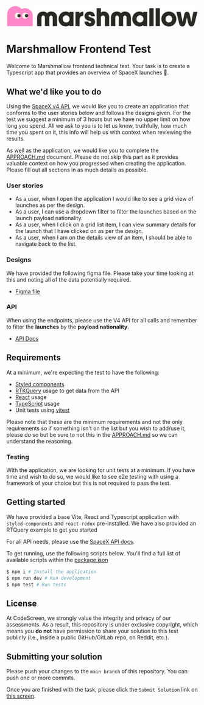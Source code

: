 <p align="center">
  <picture>
  <source media="(prefers-color-scheme: dark)" srcset="./src/assets/logo-light.svg">
  <img src="./src/assets/logo.svg" width="500"  alt="Logo for Cleaning Mode">
</picture>
</p>

# Marshmallow Frontend Test

Welcome to Marshmallow frontend technical test.
Your task is to create a Typescript app that provides an overview of SpaceX launches 🚀.

## What we'd like you to do

Using the [SpaceX v4 API](https://github.com/r-spacex/SpaceX-API/tree/master/docs), we would like you to create an application that conforms to the user stories below and follows the designs given. For the test we suggest a minimum of 3 hours but we have no upper limit on how long you spend. All we ask to you is to let us know, truthfully, how much time you spent on it, this info will help us with context when reviewing the results.

As well as the application, we would like you to complete the [APPROACH.md](./documentation/APPROACH.md) document. Please do not skip this part as it provides valuable context on how you progressed when creating the application. Please fill out all sections in as much details as possible.

### User stories

-   As a user, when I open the application I would like to see a grid view of launches as per the design.
-   As a user, I can use a dropdown filter to filter the launches based on the launch payload nationality.
-   As a user, when I click on a grid list item, I can view summary details for the launch that I have clicked on as per the design.
-   As a user, when I am on the details view of an item, I should be able to navigate back to the list.

### Designs

We have provided the following figma file. Please take your time looking at this and noting all of the data potentially required.

-   [Figma file](https://www.figma.com/file/PEZgGHto1nMlFimg5zuo9X/Front-end-task?type=design&node-id=0%3A1&mode=design&t=PSh5pTMNVpuiRTw0-1)

### API

When using the endpoints, please use the V4 API for all calls and remember to filter the **launches** by the **payload nationality**.

-   [API Docs](https://github.com/r-spacex/SpaceX-API/tree/master/docs)

## Requirements

At a minimum, we're expecting the test to have the following:

-   [Styled components](https://styled-components.com/)
-   [RTKQuery](https://redux-toolkit.js.org/rtk-query/overview) usage to get data from the API
-   [React](https://react.dev/) usage
-   [TypeScript](https://www.typescriptlang.org/) usage
-   Unit tests using [vitest](https://vitest.dev/)

Please note that these are the minimum requirements and not the only requirements so if something isn't on the list but you wish to add/use it, please do so but be sure to not this in the [APPROACH.md](./documentation/APPROACH.md) so we can understand the reasoning.

### Testing

With the application, we are looking for unit tests at a minimum. If you have time and wish to do so, we would like to see e2e testing with using a framework of your choice but this is not required to pass the test.

## Getting started

We have provided a base Vite, React and Typescript application with `styled-components` and `react-redux` pre-installed.
We have also provided an RTQuery example to get you started

For all API needs, please use the [SpaceX API docs](https://github.com/r-spacex/SpaceX-API/tree/master/docs).

To get running, use the following scripts below. You'll find a full list of available scripts within the [package.json](./package.json)

```bash
$ npm i # Install the application
$ npm run dev # Run development
$ npm test # Run tests
```
## License

At CodeScreen, we strongly value the integrity and privacy of our assessments. As a result, this repository is under exclusive copyright, which means you **do not** have permission to share your solution to this test publicly (i.e., inside a public GitHub/GitLab repo, on Reddit, etc.). <br>

## Submitting your solution

Please push your changes to the `main branch` of this repository. You can push one or more commits. <br>

Once you are finished with the task, please click the `Submit Solution` link on <a href="https://app.codescreen.com/candidate/96557ef6-f972-40b2-98dd-8acfe74c01e8" target="_blank">this screen</a>.